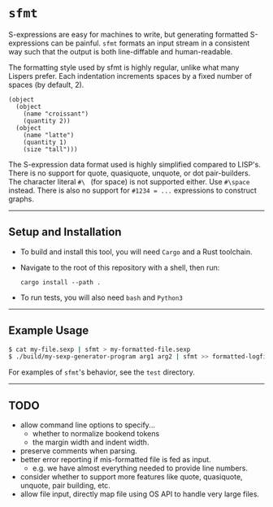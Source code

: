 # `sfmt`

S-expressions are easy for machines to write, but generating formatted S-expressions can be painful.
`sfmt` formats an input stream in a consistent way such that the output is both line-diffable and human-readable.

The formatting style used by sfmt is highly regular, unlike what many Lispers prefer. Each indentation increments spaces
by a fixed number of spaces (by default, 2).

```sexp
(object 
  (object
    (name "croissant")
    (quantity 2))
  (object
    (name "latte")
    (quantity 1)
    (size "tall")))
```

The S-expression data format used is highly simplified compared to LISP's.
There is no support for quote, quasiquote, unquote, or dot pair-builders.
The character literal `#\ ` (for space) is not supported either. Use `#\space` instead.
There is also no support for `#1234 = ...` expressions to construct graphs.

---

## Setup and Installation

- To build and install this tool, you will need `Cargo` and a Rust toolchain.
- Navigate to the root of this repository with a shell, then run:

  ```
  cargo install --path .
  ```
- To run tests, you will also need `bash` and `Python3`

---

## Example Usage

```bash
$ cat my-file.sexp | sfmt > my-formatted-file.sexp
$ ./build/my-sexp-generator-program arg1 arg2 | sfmt >> formatted-logfile.sexp
```

For examples of `sfmt`'s behavior, see the `test` directory.

---

## TODO

- allow command line options to specify...
  - whether to normalize bookend tokens
  - the margin width and indent width.
- preserve comments when parsing.
- better error reporting if mis-formatted file is fed as input.
  - e.g. we have almost everything needed to provide line numbers.
- consider whether to support more features like quote, quasiquote, unquote, pair building, etc.
- allow file input, directly map file using OS API to handle very large files.
